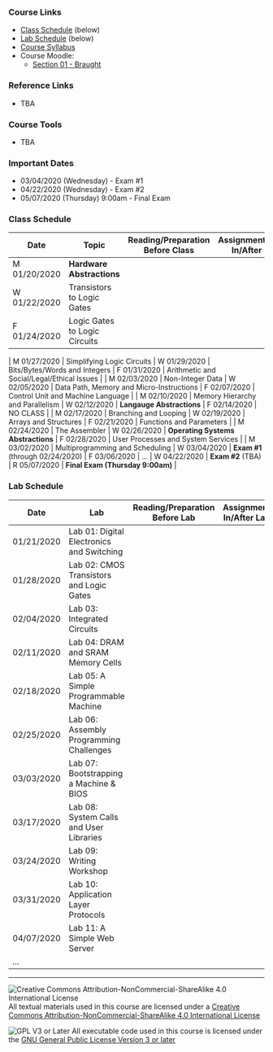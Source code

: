 ### Course Links

- [Class Schedule](#class-schedule) (below)
- [Lab Schedule](#lab-schedule) (below)
- [Course Syllabus](./syllabus.md)
- Course Moodle:
  - [Section 01 - Braught](https://lms.dickinson.edu/course/view.php?id=42261)

### Reference Links

- TBA

### Course Tools

- TBA

### Important Dates

- 03/04/2020 (Wednesday) - Exam #1
- 04/22/2020 (Wednesday) - Exam #2
- 05/07/2020 (Thursday) 9:00am - Final Exam

### Class Schedule

Date         | Topic                                      | Reading/Preparation<br>Before Class   | Assignment/Activity<br>In/After Class
---          | ---                                        | ---                                   | ---
M 01/20/2020 | __Hardware Abstractions__                  |  
W 01/22/2020 | Transistors to Logic Gates                 |
F 01/24/2020 | Logic Gates to Logic Circuits              |
|
M 01/27/2020 | Simplifying Logic Circuits                 |
W 01/29/2020 | Bits/Bytes/Words and Integers              |
F 01/31/2020 | Arithmetic and Social/Legal/Ethical Issues |
|
M 02/03/2020 | Non-Integer Data                           |
W 02/05/2020 | Data Path, Memory and Micro-Instructions   |
F 02/07/2020 | Control Unit and Machine Language          |
|
M 02/10/2020 | Memory Hierarchy and Parallelism           |
W 02/12/2020 | __Langauge Abstractions__                  |
F 02/14/2020 | NO CLASS                                   |
|
M 02/17/2020 | Branching and Looping                      |
W 02/19/2020 | Arrays and Structures                      |
F 02/21/2020 | Functions and Parameters                   |
|
M 02/24/2020 | The Assembler                              |
W 02/26/2020 | __Operating Systems Abstractions__         |
F 02/28/2020 | User Processes and System Services         |
|
M 03/02/2020 | Multiprogramming and Scheduling            |
W 03/04/2020 | __Exam #1__ (through 02/24/2020)           |
F 03/06/2020 | ...
|
W 04/22/2020 | __Exam #2__ (TBA)
|
R 05/07/2020 | __Final Exam (Thursday 9:00am)__
|

<!--
W 09/11/2019  | Functions & The `math` module           | [3.1-3.3]                             | [Class05]<br>Due: 09/13 8:00am

[Class04]: https://github.com/dickinson-comp130/Class04/archive/f19.zip

-->

### Lab Schedule

Date         | Lab                                             | Reading/Preparation<br>Before Lab   | Assignment<br>In/After Lab
---          | ---                                             | ---                                 | ---
01/21/2020   | Lab 01: Digital Electronics and Switching       |
01/28/2020   | Lab 02: CMOS Transistors and Logic Gates        |
02/04/2020   | Lab 03: Integrated Circuits                     |
02/11/2020   | Lab 04: DRAM and SRAM Memory Cells              |
02/18/2020   | Lab 05: A Simple Programmable Machine           |
02/25/2020   | Lab 06: Assembly Programming Challenges         |
03/03/2020   | Lab 07: Bootstrapping a Machine & BIOS          |
03/17/2020   | Lab 08: System Calls and User Libraries         |
03/24/2020   | Lab 09: Writing Workshop                        |
03/31/2020   | Lab 10: Application Layer Protocols             |
04/07/2020   | Lab 11: A Simple Web Server                     |
...          |

___
![Creative Commons Attribution-NonCommercial-ShareAlike 4.0 International License](https://i.creativecommons.org/l/by-nc-sa/4.0/88x31.png "Creative Commons Attribution-NonCommercial-ShareAlike 4.0 International License") All textual materials used in this course are licensed under a [Creative Commons Attribution-NonCommercial-ShareAlike 4.0 International License](http://creativecommons.org/licenses/by-nc-sa/4.0/)

![GPL V3 or Later](https://www.gnu.org/graphics/gplv3-or-later-sm.png "GPL V3 or later") All executable code used in this course is licensed under the [GNU General Public License Version 3 or later](https://www.gnu.org/licenses/gpl.txt)
